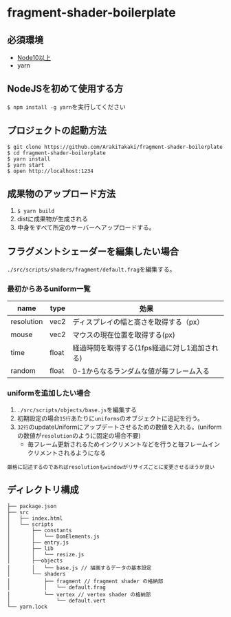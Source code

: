 # fragment-shader-boilerplate

## 必須環境

- [Node10以上](https://nodejs.org/ja/)
- yarn


## NodeJSを初めて使用する方

`$ npm install -g yarn`を実行してください

## プロジェクトの起動方法

```shell
$ git clone https://github.com/ArakiTakaki/fragment-shader-boilerplate
$ cd fragment-shader-boilerplate
$ yarn install
$ yarn start
$ open http://localhost:1234
```

## 成果物のアップロード方法

1. `$ yarn build`
2. distに成果物が生成される
3. 中身をすべて所定のサーバーへアップロードする。

## フラグメントシェーダーを編集したい場合

`./src/scripts/shaders/fragment/default.frag`を編集する。

### 最初からあるuniform一覧

| name       | type  | 効果                                          |
|------------|-------|-----------------------------------------------|
| resolution | vec2  | ディスプレイの幅と高さを取得する（px）        |
| mouse      | vec2  | マウスの現在位置を取得する(px)                |
| time       | float | 経過時間を取得する(1fps経過に対し1追加される) |
| random     | float | 0-1からなるランダムな値が毎フレーム入る |


### uniformを追加したい場合

1. `./src/scripts/objects/base.js`を編集する
2. 初期設定の場合`15行`あたりに`uniforms`のオブジェクトに追記を行う。
3. `32行`のupdateUniformにアップデートさせるための数値を入れる。(uniformの数値が`resolution`のように固定の場合不要)
    - 毎フレーム更新されるためインクリメントなどを行うと毎フレームインクリメントされるようになる

`厳格に記述するのであればresolutionもwindowがリサイズごとに変更させるほうが良い`

## ディレクトリ構成

```
├── package.json
├── src
│   ├── index.html
│   └── scripts
│       ├── constants
│       │   └── DomElements.js
│       ├── entry.js
│       ├── lib
│       │   └── resize.js
│       ├──objects 
│       │   └── base.js // 描画するデータの基本設定
│       └── shaders
│           ├── fragment // fragment shader の格納部
│           │   └── default.frag
│           └── vertex // vertex shader の格納部
│               └── default.vert
└── yarn.lock
```


